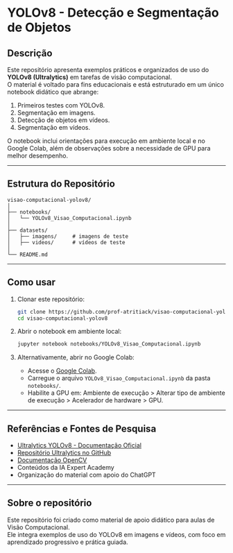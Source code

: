 # YOLOv8 - Detecção e Segmentação de Objetos

## Descrição
Este repositório apresenta exemplos práticos e organizados de uso do **YOLOv8 (Ultralytics)** em tarefas de visão computacional.  
O material é voltado para fins educacionais e está estruturado em um único notebook didático que abrange:

1. Primeiros testes com YOLOv8.  
2. Segmentação em imagens.  
3. Detecção de objetos em vídeos.  
4. Segmentação em vídeos.  

O notebook inclui orientações para execução em ambiente local e no Google Colab, além de observações sobre a necessidade de GPU para melhor desempenho.  

---

## Estrutura do Repositório
```
visao-computacional-yolov8/
│
├── notebooks/
│   └── YOLOv8_Visao_Computacional.ipynb
│
├── datasets/        
│   ├── imagens/     # imagens de teste
│   ├── videos/      # vídeos de teste
│
└── README.md
```

---

## Como usar

1. Clonar este repositório:
   ```bash
   git clone https://github.com/prof-atritiack/visao-computacional-yolov8.git
   cd visao-computacional-yolov8
   ```

2. Abrir o notebook em ambiente local:
   ```bash
   jupyter notebook notebooks/YOLOv8_Visao_Computacional.ipynb
   ```

3. Alternativamente, abrir no Google Colab:
   - Acesse o [Google Colab](https://colab.research.google.com/).  
   - Carregue o arquivo `YOLOv8_Visao_Computacional.ipynb` da pasta `notebooks/`.  
   - Habilite a GPU em: Ambiente de execução > Alterar tipo de ambiente de execução > Acelerador de hardware > GPU.  

---

## Referências e Fontes de Pesquisa
- [Ultralytics YOLOv8 - Documentação Oficial](https://docs.ultralytics.com/)  
- [Repositório Ultralytics no GitHub](https://github.com/ultralytics/ultralytics)  
- [Documentação OpenCV](https://docs.opencv.org/)  
- Conteúdos da IA Expert Academy  
- Organização do material com apoio do ChatGPT  

---

## Sobre o repositório
Este repositório foi criado como material de apoio didático para aulas de Visão Computacional.  
Ele integra exemplos de uso do YOLOv8 em imagens e vídeos, com foco em aprendizado progressivo e prática guiada.
